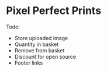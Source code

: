 # Pixel Perfect Prints

Todo:

- Store uploaded image
- Quantity in basket
- Remove from basket
- Discount for open source
- Footer links
